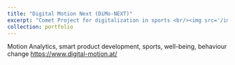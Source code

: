 ```yaml
---
title: "Digital Motion Next (DiMo-NEXT)"
excerpt: "Comet Project for digitalization in sports <br/><img src='/images/500x300.png'>"
collection: portfolio
---
```


Motion Analytics, smart product development, sports, well-being, behaviour change
https://www.digital-motion.at/

